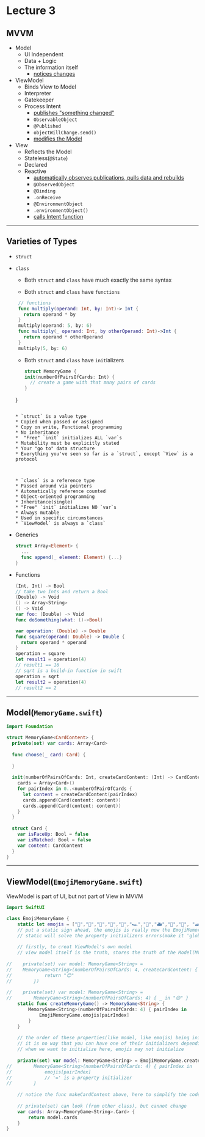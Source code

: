 # Lecture 3

## MVVM

* Model
  * UI Independent
  * Data + Logic
  * The information itself
    * <u>notices changes</u>
* ViewModel
  * Binds View to Model
  * Interpreter
  * Gatekeeper
  * Process Intent
    * <u>publishes "something changed"</u>
    * `ObservableObject`
    * `@Published`
    * `objectWillChange.send()`
    * <u>modifies the Model</u>
* View
  * Reflects the Model
  * Stateless(`@State`)
  * Declared
  * Reactive
    * <u>automatically observes publications, pulls data and rebuilds</u>
    * `@ObservedObject`
    * `@Binding`
    * `.onReceive`
    * `@EnvironmentObject`
    * `.environmentObject()`
    * <u>calls Intent function</u>

---

## Varieties of Types

* `struct`

* `class`

  * Both `struct` and `class` have much exactly the same syntax

  * Both `struct` and `class` have `functions`

   ```swift
    // functions
    func multiply(operand: Int, by: Int)-> Int {
      return operand * by
    }
    multiply(operand: 5, by: 6)
    func multiply(_ operand: Int, by otherOperand: Int)->Int {
      return operand * otherOperand
    }
    multiply(5, by: 6)
   ```

  * Both `struct` and `class` have `init`ializers
  
	```swift
	struct MemoryGame {
    init(numberOfPairsOfCards: Int) {
      // create a game with that many pairs of cards
    }
  }
  ```
  
  * `struct` is a value type
  * Copied when passed or assigned
  * Copy on write, Functional programming
  * No inheritance
  *  "Free" `init` initializes ALL `var`s
  * Mutability must be explicitly stated 
  * Your "go to" data structure
  * Everything you've seen so far is a `struct`, except `View` is a protocol
  
  
  
  * `class` is a reference type
  * Passed around via pointers
  * Automatically reference counted
  * Object-oriented programming
  * Inheritance(single)
  * "Free" `init` initializes NO `var`s
  * Always mutable
  * Used in specific circumstances
  * `ViewModel` is always a `class`

* Generics

    ```swift
    struct Array<Element> {
      ...
      func append(_ element: Element) {...}
    }
    ```

* Functions

  ```swift
  (Int, Int) -> Bool 
  // take two Ints and return a Bool
  (Double) -> Void
  () -> Array<String>
  () -> Void
  var foo: (Double) -> Void
  func doSomething(what: ()->Bool)
  
  var operation: (Double) -> Double
  func square(operand: Double) -> Double {
    return operand * operand
  }
  operation = square
  let result1 = operation(4)
  // result1 == 16
  // sqrt is a build-in function in swift
  operation = sqrt
  let result2 = operation(4)
  // result2 == 2
  ```

---

## Model(`MemoryGame.swift`)

```swift
import Foundation

struct MemoryGame<CardContent> {
  private(set) var cards: Array<Card>
  
  func choose(_ card: Card) {
    
  }
  
  init(numberOfPairsOfCards: Int, createCardContent: (Int) -> CardContent) {
    cards = Array<Card>()
    for pairIndex in 0..<numberOfPairOfCards {
      let content = createCardContent(pairIndex)
      cards.append(Card(content: content))
      cards.append(Card(content: content))
    }
  }
  
  struct Card {
    var isFaceUp: Bool = false
    var isMatched: Bool = false
    var content: CardContent
  }
}
```

---

## ViewModel(`EmojiMemoryGame.swift`)

ViewModel is part of UI, but not part of View in MVVM

```swift
import SwiftUI

class EmojiMemoryGame {
    static let emojis = ["🚗","🚕","🚙","🚌","🚎","🏎","🚓","🚑","🚒","🚐", "🛻","🚚","🚛","🚜"]
    // put a static sign ahead, the emojis is really now the EmojiMemoryGame.emojis
    // static will solve the property initializers errors(make it 'global')
    
    // firstly, to creat ViewModel's own model
    // view model itself is the truth, stores the truth of the Model(MVVM)
    
//    private(set) var model: MemoryGame<String> =
//    MemoryGame<String>(numberOfPairsOfCards: 4, createCardContent: { (index: Int) -> String in // in seperate argument and function's content
//            return "😊"
//        })
    
//    private(set) var model: MemoryGame<String> =
//        MemoryGame<String>(numberOfPairsOfCards: 4) { _ in "😊" }
    static func createMemoryGame() -> MemoryGame<String> {
        MemoryGame<String>(numberOfPairsOfCards: 4) { pairIndex in
            EmojiMemoryGame.emojis[pairIndex]
        }
    }
    
    // the order of these properties(like model, like emojis) being initialized is random
    // it is no way that you can have one of their initializers depending on another one already having been initialized
    // when we want to initialize here, emojis may not initialize
    
    private(set) var model: MemoryGame<String> = EmojiMemoryGame.createMemoryGame()
//        MemoryGame<String>(numberOfPairsOfCards: 4) { pairIndex in
//            emojis[pairIndex]
//            // '=' is a property initializer
//        }
    
    // notice the func makeCardContent above, here to simplify the code
    
    // private(set) can look (from other class), but cannot change
    var cards: Array<MemoryGame<String>.Card> {
        return model.cards
    }
}
```








